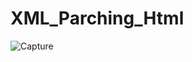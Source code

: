 # XML_Parching_Html
![Capture](https://user-images.githubusercontent.com/47937274/111202842-8ed58280-85ee-11eb-8f8b-389706950f9d.PNG)
